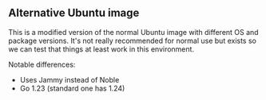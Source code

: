 Alternative Ubuntu image
------------------------

This is a modified version of the normal Ubuntu image with different
OS and package versions. It's not really recommended for normal use
but exists so we can test that things at least work in this environment.

Notable differences:
 - Uses Jammy instead of Noble
 - Go 1.23 (standard one has 1.24)
